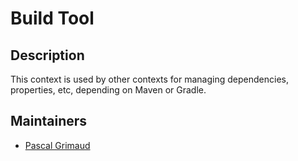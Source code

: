 # Build Tool

## Description

This context is used by other contexts for managing dependencies, properties, etc, depending on Maven or Gradle.

## Maintainers

- [Pascal Grimaud](https://github.com/pascalgrimaud)
